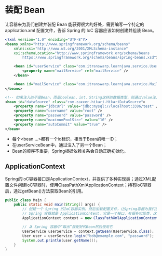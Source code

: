# 装配 Bean

让容器来为我们创建并装配 Bean 能获得很大的好处，需要编写一个特定的 application.xml 配置文件，告诉 Spring 的 IoC 容器应该如何创建并组装 Bean。

```xml :application.xml
<?xml version="1.0" encoding="UTF-8"?>
<beans xmlns="http://www.springframework.org/schema/beans"
    xmlns:xsi="http://www.w3.org/2001/XMLSchema-instance"
    xsi:schemaLocation="http://www.springframework.org/schema/beans
        https://www.springframework.org/schema/beans/spring-beans.xsd">

    <bean id="userService" class="com.itranswarp.learnjava.service.UserService">
        <property name="mailService" ref="mailService" />
    </bean>

    <bean id="mailService" class="com.itranswarp.learnjava.service.MailService" />
</beans>

<!-- 如果注入的不是Bean，而是boolean、int、String这样的数据类型，则通过value注入，例如，创建一个HikariDataSource -->
<bean id="dataSource" class="com.zaxxer.hikari.HikariDataSource">
    <property name="jdbcUrl" value="jdbc:mysql://localhost:3306/test" />
    <property name="username" value="root" />
    <property name="password" value="password" />
    <property name="maximumPoolSize" value="10" />
    <property name="autoCommit" value="true" />
</bean>
```

- 每个<bean ...>都有一个id标识，相当于Bean的唯一ID；
- 在userServiceBean中，通过<property name="..." ref="..." />注入了另一个Bean；
- Bean的顺序不重要，Spring根据依赖关系会自动正确初始化。

## ApplicationContext

Spring的IoC容器接口是ApplicationContext，并提供了多种实现类；通过XML配置文件创建IoC容器时，使用ClassPathXmlApplicationContext；持有IoC容器后，通过getBean()方法获取Bean的引用。

```java
public class Main {
    public static void main(String[] args) {
        // 创建一个 Spring 的IoC容器实例，然后加载配置文件，让Spring容器为我们创建并装配好配置文件中指定的所有Bean
        // Spring 容器就是 ApplicationContext，它是一个接口，有很多实现类，这里我们选择ClassPathXmlApplicationContext，表示它会自动从 classpath 中查找指定的 XML 配置文件。
        ApplicationContext context = new ClassPathXmlApplicationContext("application.xml");

        // 从 Spring 容器中“取出”装配好的Bean然后使用它
        UserService userService = context.getBean(UserService.class);
        User user = userService.login("bob@example.com", "password");
        System.out.println(user.getName());
    }
}
```


